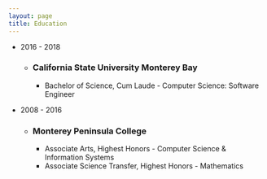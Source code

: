 ```yaml
---
layout: page
title: Education
---
```



* 2016 - 2018
  * ### California State University Monterey Bay 
    * Bachelor of Science, Cum Laude - Computer Science: Software Engineer

* 2008 - 2016
  * ### Monterey Peninsula College
    * Associate Arts, Highest Honors - Computer Science & Information Systems 
    * Associate Science Transfer, Highest Honors - Mathematics
